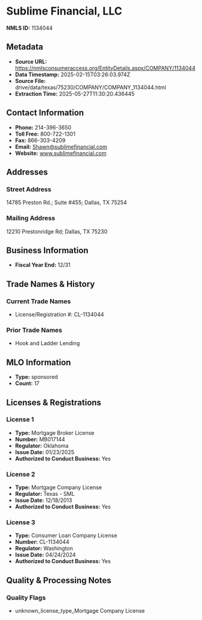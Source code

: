 # Sublime Financial, LLC

**NMLS ID:** 1134044

## Metadata
- **Source URL:** https://nmlsconsumeraccess.org/EntityDetails.aspx/COMPANY/1134044
- **Data Timestamp:** 2025-02-15T03:26:03.974Z
- **Source File:** drive/data/texas/75230/COMPANY/COMPANY_1134044.html
- **Extraction Time:** 2025-05-27T11:30:20.436445

## Contact Information
- **Phone:** 214-396-3650
- **Toll Free:** 800-722-1301
- **Fax:** 866-303-4209
- **Email:** Shawn@sublimefinancial.com
- **Website:** www.sublimefinancial.com

## Addresses
### Street Address
14785 Preston Rd.; Suite #455; Dallas, TX 75254

### Mailing Address
12210 Prestonridge Rd; Dallas, TX 75230

## Business Information
- **Fiscal Year End:** 12/31

## Trade Names & History
### Current Trade Names
- License/Registration #: CL-1134044

### Prior Trade Names
- Hook and Ladder Lending

## MLO Information
- **Type:** sponsored
- **Count:** 17

## Licenses & Registrations

### License 1
- **Type:** Mortgage Broker License
- **Number:** MB017144
- **Regulator:** Oklahoma
- **Issue Date:** 01/23/2025
- **Authorized to Conduct Business:** Yes

### License 2
- **Type:** Mortgage Company License
- **Regulator:** Texas - SML
- **Issue Date:** 12/18/2013
- **Authorized to Conduct Business:** Yes

### License 3
- **Type:** Consumer Loan Company License
- **Number:** CL-1134044
- **Regulator:** Washington
- **Issue Date:** 04/24/2024
- **Authorized to Conduct Business:** Yes

## Quality & Processing Notes
### Quality Flags
- unknown_license_type_Mortgage Company License
